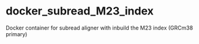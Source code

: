 # docker_subread_M23_index
Docker container for subread aligner with inbuild the M23 index (GRCm38 primary)
